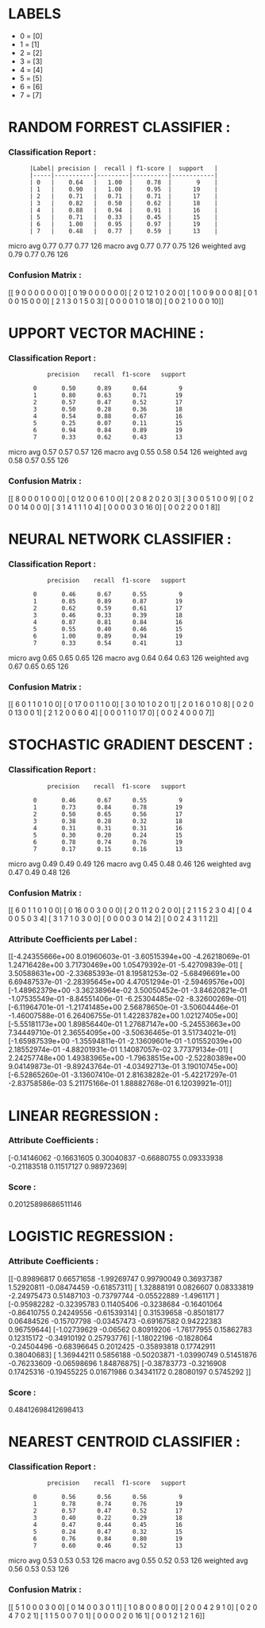 # LABELS

* 0 =  [0]
* 1 =  [1]
* 2 =  [2]
* 3 =  [3]
* 4 =  [4]
* 5 =  [5]
* 6 =  [6]
* 7 =  [7]



# RANDOM FORREST CLASSIFIER : 

### Classification Report : 

          |Label| precision |  recall | f1-score |  support   |
          |-----|-----------|---------|----------|------------|
          | 0   |    0.64   |   1.00  |    0.78  |       9    |
          | 1   |    0.90   |   1.00  |    0.95  |      19    |
          | 2   |    0.71   |   0.71  |    0.71  |      17    |
          | 3   |    0.82   |   0.50  |    0.62  |      18    |
          | 4   |    0.88   |   0.94  |    0.91  |      16    |
          | 5   |    0.71   |   0.33  |    0.45  |      15    |
          | 6   |    1.00   |   0.95  |    0.97  |      19    |
          | 7   |    0.48   |   0.77  |    0.59  |      13    |

   micro avg       0.77      0.77      0.77       126
   macro avg       0.77      0.77      0.75       126
weighted avg       0.79      0.77      0.76       126
 

### Confusion Matrix : 

 [[ 9  0  0  0  0  0  0  0]
 [ 0 19  0  0  0  0  0  0]
 [ 2  0 12  1  0  2  0  0]
 [ 1  0  0  9  0  0  0  8]
 [ 0  1  0  0 15  0  0  0]
 [ 2  1  3  0  1  5  0  3]
 [ 0  0  0  0  1  0 18  0]
 [ 0  0  2  1  0  0  0 10]] 


# UPPORT VECTOR MACHINE : 

### Classification Report : 

               precision    recall  f1-score   support

           0       0.50      0.89      0.64         9
           1       0.80      0.63      0.71        19
           2       0.57      0.47      0.52        17
           3       0.50      0.28      0.36        18
           4       0.54      0.88      0.67        16
           5       0.25      0.07      0.11        15
           6       0.94      0.84      0.89        19
           7       0.33      0.62      0.43        13

   micro avg       0.57      0.57      0.57       126
   macro avg       0.55      0.58      0.54       126
weighted avg       0.58      0.57      0.55       126
 

### Confusion Matrix : 

 [[ 8  0  0  0  1  0  0  0]
 [ 0 12  0  0  6  1  0  0]
 [ 2  0  8  2  0  2  0  3]
 [ 3  0  0  5  1  0  0  9]
 [ 0  2  0  0 14  0  0  0]
 [ 3  1  4  1  1  1  0  4]
 [ 0  0  0  0  3  0 16  0]
 [ 0  0  2  2  0  0  1  8]] 

 

 # NEURAL NETWORK CLASSIFIER : 

### Classification Report : 

               precision    recall  f1-score   support

           0       0.46      0.67      0.55         9
           1       0.85      0.89      0.87        19
           2       0.62      0.59      0.61        17
           3       0.46      0.33      0.39        18
           4       0.87      0.81      0.84        16
           5       0.55      0.40      0.46        15
           6       1.00      0.89      0.94        19
           7       0.33      0.54      0.41        13

   micro avg       0.65      0.65      0.65       126
   macro avg       0.64      0.64      0.63       126
weighted avg       0.67      0.65      0.65       126
 

### Confusion Matrix : 

 [[ 6  0  1  1  0  1  0  0]
 [ 0 17  0  0  1  1  0  0]
 [ 3  0 10  1  0  2  0  1]
 [ 2  0  1  6  0  1  0  8]
 [ 0  2  0  0 13  0  0  1]
 [ 2  1  2  0  0  6  0  4]
 [ 0  0  0  1  1  0 17  0]
 [ 0  0  2  4  0  0  0  7]]


# STOCHASTIC GRADIENT DESCENT : 

### Classification Report : 

               precision    recall  f1-score   support

           0       0.46      0.67      0.55         9
           1       0.73      0.84      0.78        19
           2       0.50      0.65      0.56        17
           3       0.38      0.28      0.32        18
           4       0.31      0.31      0.31        16
           5       0.30      0.20      0.24        15
           6       0.78      0.74      0.76        19
           7       0.17      0.15      0.16        13

   micro avg       0.49      0.49      0.49       126
   macro avg       0.45      0.48      0.46       126
weighted avg       0.47      0.49      0.48       126
 

### Confusion Matrix : 

 [[ 6  0  1  1  0  1  0  0]
 [ 0 16  0  0  3  0  0  0]
 [ 2  0 11  2  0  2  0  0]
 [ 2  1  1  5  2  3  0  4]
 [ 0  4  0  0  5  0  3  4]
 [ 3  1  7  1  0  3  0  0]
 [ 0  0  0  0  3  0 14  2]
 [ 0  0  2  4  3  1  1  2]] 

### Attribute Coefficients per Label : 

 [[-4.24355666e+00  8.01960603e-01 -3.60515394e+00 -4.26218069e-01
   1.24716428e+00  3.71730469e+00  1.05479392e-01 -5.42709839e-01]
 [ 3.50588631e+00 -2.33685393e-01  8.19581253e-02 -5.68496691e+00
   6.69487537e-01 -2.28395645e+00  4.47051294e-01 -2.59469576e+00]
 [-1.48962379e+00 -3.36238964e-02  3.50050452e-01 -3.84620821e-01
  -1.07535549e-01 -8.84551406e-01 -6.25304485e-02 -8.32600269e-01]
 [-6.11964701e-01 -1.21741485e+00  2.56878650e-01 -3.50604446e-01
  -1.46007588e-01  6.26406755e-01  1.42283782e+00  1.02127405e+00]
 [-5.55181173e+00  1.89856440e-01  1.27687147e+00 -5.24553663e+00
   7.34449710e-01  2.36554095e+00 -3.50636465e-01  3.51734021e-01]
 [-1.65987539e+00 -1.35594811e-01 -2.13609601e-01 -1.01552039e+00
   2.18552974e-01 -4.88201931e-01  1.14087057e-02  3.77379134e-01]
 [ 2.24257748e+00  1.49383965e+00 -1.79638515e+00 -2.52280389e+00
   9.04149873e-01 -9.89243764e-01 -4.03492713e-01  3.19010745e+00]
 [-6.52865260e-01 -3.13607410e-01  2.81638282e-01 -5.42217297e-01
  -2.83758586e-03  5.21175166e-01  1.88882768e-01  6.12039921e-01]]



# LINEAR REGRESSION : 

### Attribute Coefficients : 

 [-0.14146062 -0.16631605  0.30040837 -0.66880755  0.09333938 -0.21183518
  0.11517127  0.98972369] 

### Score : 

 0.20125898686511146

# LOGISTIC REGRESSION : 

### Attribute Coefficients : 

 [[-0.89896817  0.66571658 -1.99269747  0.99790049  0.36937387  1.52920811
  -0.08474459 -0.61857311]
 [ 1.32888191  0.0826607   0.08333819 -2.24975473  0.51487103 -0.73797744
  -0.05522889 -1.4961171 ]
 [-0.95982282 -0.32395783  0.11405406 -0.3238684  -0.16401064 -0.86410755
   0.24249556 -0.61539314]
 [ 0.31539658 -0.85018177  0.06484526 -0.15707798 -0.03457473 -0.69167582
   0.94222383  0.96759644]
 [-1.02739629 -0.06562     0.80919206 -1.76177955  0.15862783  0.12315172
  -0.34910192  0.25793776]
 [-1.18022196 -0.1828064  -0.24504496 -0.68396645  0.2012425  -0.35893818
   0.17742911  0.38040683]
 [ 1.36944211  0.5856188  -0.50203871 -1.03990749  0.51451876 -0.76233609
  -0.06598696  1.84876875]
 [-0.38783773 -0.3216908   0.17425316 -0.19455225  0.01671986  0.34341172
   0.28080197  0.5745292 ]] 

### Score : 

 0.48412698412698413

 # NEAREST CENTROID CLASSIFIER : 

### Classification Report : 

               precision    recall  f1-score   support

           0       0.56      0.56      0.56         9
           1       0.78      0.74      0.76        19
           2       0.57      0.47      0.52        17
           3       0.40      0.22      0.29        18
           4       0.47      0.44      0.45        16
           5       0.24      0.47      0.32        15
           6       0.76      0.84      0.80        19
           7       0.60      0.46      0.52        13

   micro avg       0.53      0.53      0.53       126
   macro avg       0.55      0.52      0.53       126
weighted avg       0.56      0.53      0.53       126
 

### Confusion Matrix : 

 [[ 5  1  0  0  0  3  0  0]
 [ 0 14  0  0  3  0  1  1]
 [ 1  0  8  0  0  8  0  0]
 [ 2  0  0  4  2  9  1  0]
 [ 0  2  0  4  7  0  2  1]
 [ 1  1  5  0  0  7  0  1]
 [ 0  0  0  0  2  0 16  1]
 [ 0  0  1  2  1  2  1  6]] 